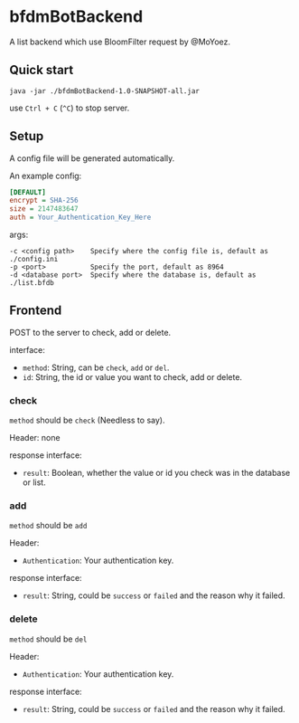 
# bfdmBotBackend

A list backend which use BloomFilter request by @MoYoez.

## Quick start

``` shell
java -jar ./bfdmBotBackend-1.0-SNAPSHOT-all.jar
```

use `Ctrl + C` (`^C`) to stop server.

## Setup

A config file will be generated automatically.

An example config:

``` ini
[DEFAULT]
encrypt = SHA-256
size = 2147483647
auth = Your_Authentication_Key_Here
```

args:

``` text
-c <config path>    Specify where the config file is, default as ./config.ini
-p <port>           Specify the port, default as 8964
-d <database port>  Specify where the database is, default as ./list.bfdb
```

## Frontend

POST to the server to check, add or delete.

interface:
- `method`: String, can be `check`, `add` or `del`.
- `id`: String, the id or value you want to check, add or delete.

### check

`method` should be `check` (Needless to say).  

Header: none  

response interface:
- `result`: Boolean, whether the value or id you check was in the database or list.

### add

`method` should be `add`  

Header:
- `Authentication`: Your authentication key.

response interface:
- `result`: String, could be `success` or `failed` and the reason why it failed.

### delete

`method` should be `del`

Header:
- `Authentication`: Your authentication key.

response interface:
- `result`: String, could be `success` or `failed` and the reason why it failed.